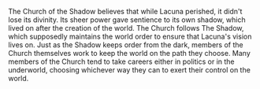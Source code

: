 The Church of the Shadow believes that while Lacuna perished, it didn't lose its divinity. Its sheer power gave sentience to its own shadow, which lived on after the creation of the world. The Church follows The Shadow, which supposedly maintains the world order to ensure that Lacuna's vision lives on. Just as the Shadow keeps order from the dark, members of the Church themselves work to keep the world on the path they choose. Many members of the Church tend to take careers either in politics or in the underworld, choosing whichever way they can to exert their control on the world.
